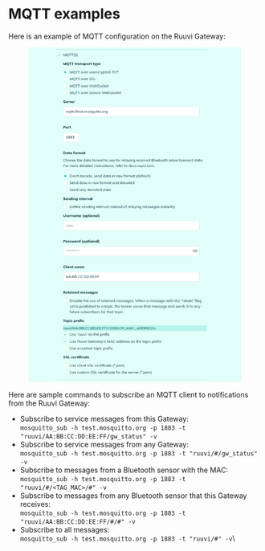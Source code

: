 # MQTT examples

Here is an example of MQTT configuration on the Ruuvi Gateway:

<figure><img src="../.gitbook/assets/Screenshot from 2023-12-13 10-23-45.png" alt=""><figcaption></figcaption></figure>

Here are sample commands to subscribe an MQTT client to notifications from the Ruuvi Gateway:

* Subscribe to service messages from this Gateway:\
  `mosquitto_sub -h test.mosquitto.org -p 1883 -t "ruuvi/AA:BB:CC:DD:EE:FF/gw_status" -v`
* Subscribe to service messages from any Gateway:\
  `mosquitto_sub -h test.mosquitto.org -p 1883 -t "ruuvi/#/gw_status" -v`
* Subscribe to messages from a Bluetooth sensor with the MAC:\
  `mosquitto_sub -h test.mosquitto.org -p 1883 -t "ruuvi/#/<TAG_MAC>/#" -v`
* Subscribe to messages from any Bluetooth sensor that this Gateway receives:\
  `mosquitto_sub -h test.mosquitto.org -p 1883 -t "ruuvi/AA:BB:CC:DD:EE:FF/#/#" -v`
* Subscribe to all messages:\
  `mosquitto_sub -h test.mosquitto.org -p 1883 -t "ruuvi/#" -v`\
